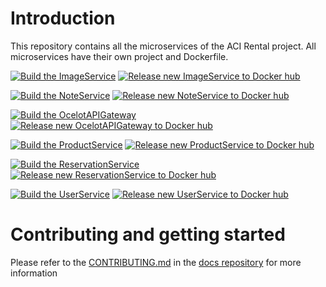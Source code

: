 # Introduction 
This repository contains all the microservices of the ACI Rental project. All microservices have their own project and Dockerfile. 

[![Build the ImageService](https://github.com/ACI-Rental/backend/actions/workflows/build-image-service.yml/badge.svg)](https://github.com/ACI-Rental/backend/actions/workflows/build-image-service.yml)
[![Release new ImageService to Docker hub](https://github.com/ACI-Rental/backend/actions/workflows/release-image-service.yml/badge.svg)](https://github.com/ACI-Rental/backend/actions/workflows/release-image-service.yml)

[![Build the NoteService](https://github.com/ACI-Rental/backend/actions/workflows/build-note-service.yml/badge.svg)](https://github.com/ACI-Rental/backend/actions/workflows/build-note-service.yml)
[![Release new NoteService to Docker hub](https://github.com/ACI-Rental/backend/actions/workflows/release-note-service.yml/badge.svg)](https://github.com/ACI-Rental/backend/actions/workflows/release-note-service.yml)

[![Build the OcelotAPIGateway](https://github.com/ACI-Rental/backend/actions/workflows/build-api-gateway.yml/badge.svg)](https://github.com/ACI-Rental/backend/actions/workflows/build-api-gateway.yml)
[![Release new OcelotAPIGateway to Docker hub](https://github.com/ACI-Rental/backend/actions/workflows/release-api-gateway.yml/badge.svg)](https://github.com/ACI-Rental/backend/actions/workflows/release-api-gateway.yml)

[![Build the ProductService](https://github.com/ACI-Rental/backend/actions/workflows/build-product-service.yml/badge.svg)](https://github.com/ACI-Rental/backend/actions/workflows/build-product-service.yml)
[![Release new ProductService to Docker hub](https://github.com/ACI-Rental/backend/actions/workflows/release-product-service.yml/badge.svg)](https://github.com/ACI-Rental/backend/actions/workflows/release-product-service.yml)

[![Build the ReservationService](https://github.com/ACI-Rental/backend/actions/workflows/build-reservation-service.yml/badge.svg)](https://github.com/ACI-Rental/backend/actions/workflows/build-reservation-service.yml)
[![Release new ReservationService to Docker hub](https://github.com/ACI-Rental/backend/actions/workflows/release-reservation-service.yml/badge.svg)](https://github.com/ACI-Rental/backend/actions/workflows/release-reservation-service.yml)

[![Build the UserService](https://github.com/ACI-Rental/backend/actions/workflows/build-user-service.yml/badge.svg)](https://github.com/ACI-Rental/backend/actions/workflows/build-user-service.yml)
[![Release new UserService to Docker hub](https://github.com/ACI-Rental/backend/actions/workflows/release-user-service.yml/badge.svg)](https://github.com/ACI-Rental/backend/actions/workflows/release-user-service.yml)


# Contributing and getting started
Please refer to the [CONTRIBUTING.md](https://github.com/ACI-Rental/docs/blob/main/CONTRIBUTING.md) in the [docs repository](https://github.com/ACI-Rental/docs) for more information
